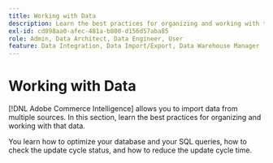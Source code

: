 ```yaml
---
title: Working with Data
description: Learn the best practices for organizing and working with that data.
exl-id: cd898aa0-afec-481a-b800-d156d57aba85
role: Admin, Data Architect, Data Engineer, User
feature: Data Integration, Data Import/Export, Data Warehouse Manager
---
```

# Working with Data

[!DNL Adobe Commerce Intelligence] allows you to import data from multiple sources. In this section, learn the best practices for organizing and working with that data.

You learn how to optimize your database and your SQL queries, how to check the update cycle status, and how to reduce the update cycle time.
